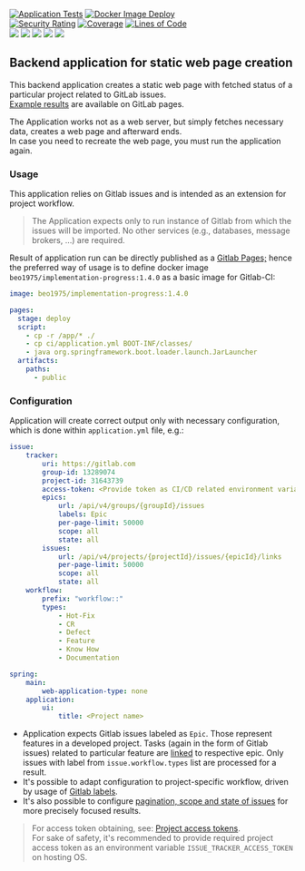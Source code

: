 [![Application Tests](https://github.com/BranislavBeno/Implementation-Progress-Page/actions/workflows/tests.yml/badge.svg)](https://github.com/BranislavBeno/Implementation-Progress-Page/actions/workflows/tests.yml)
[![Docker Image Deploy](https://github.com/BranislavBeno/Implementation-Progress-Page/actions/workflows/deploy.yml/badge.svg)](https://github.com/BranislavBeno/Implementation-Progress-Page/actions/workflows/deploy.yml)  
[![Security Rating](https://sonarcloud.io/api/project_badges/measure?project=BranislavBeno_ImplementationProgressPage&metric=security_rating)](https://sonarcloud.io/summary/new_code?id=BranislavBeno_ImplementationProgressPage)
[![Coverage](https://sonarcloud.io/api/project_badges/measure?project=BranislavBeno_ImplementationProgressPage&metric=coverage)](https://sonarcloud.io/summary/new_code?id=BranislavBeno_ImplementationProgressPage)
[![Lines of Code](https://sonarcloud.io/api/project_badges/measure?project=BranislavBeno_ImplementationProgressPage&metric=ncloc)](https://sonarcloud.io/summary/new_code?id=BranislavBeno_ImplementationProgressPage)  
[![](https://img.shields.io/badge/Java-25-blue)](/build.gradle)
[![](https://img.shields.io/badge/Spring%20Boot-3.5.6-blue)](/build.gradle)
[![](https://img.shields.io/badge/Testcontainers-2.0.1-blue)](/build.gradle)
[![](https://img.shields.io/badge/Gradle-9.1.0-blue)](/gradle/wrapper/gradle-wrapper.properties)
[![](https://img.shields.io/badge/License-MIT-blue.svg)](https://opensource.org/licenses/MIT)  

## Backend application for static web page creation
This backend application creates a static web page with fetched status of a particular project related to GitLab issues.  
[Example results](https://dashboard-tools.gitlab.io/Implementation-Progress-Page) are available on GitLab pages.  

The Application works not as a web server, but simply fetches necessary data, creates a web page and afterward ends.  
In case you need to recreate the web page, you must run the application again.

### Usage
This application relies on Gitlab issues and is intended as an extension for project workflow.  
> The Application expects only to run instance of Gitlab from which the issues will be imported. No other services (e.g., databases, message brokers, ...) are required.

Result of application run can be directly published as a [Gitlab Pages;](https://docs.gitlab.com/ee/user/project/pages/)
hence the preferred way of usage is to define docker image `beo1975/implementation-progress:1.4.0` as a basic image for Gitlab-CI:
```yaml
image: beo1975/implementation-progress:1.4.0

pages:
  stage: deploy
  script:
    - cp -r /app/* ./
    - cp ci/application.yml BOOT-INF/classes/
    - java org.springframework.boot.loader.launch.JarLauncher
  artifacts:
    paths:
      - public
```

### Configuration
Application will create correct output only with necessary configuration, which is done within `application.yml` file, e.g.:

```yaml
issue:
    tracker:
        uri: https://gitlab.com
        group-id: 13289074
        project-id: 31643739
        access-token: <Provide token as CI/CD related environment variable named 'ISSUE_TRACKER_ACCESS_TOKEN'>
        epics:
            url: /api/v4/groups/{groupId}/issues
            labels: Epic
            per-page-limit: 50000
            scope: all
            state: all
        issues:
            url: /api/v4/projects/{projectId}/issues/{epicId}/links
            per-page-limit: 50000
            scope: all
            state: all
    workflow:
        prefix: "workflow::"
        types:
            - Hot-Fix
            - CR
            - Defect
            - Feature
            - Know How
            - Documentation

spring:
    main:
        web-application-type: none
    application:
        ui:
            title: <Project name>
```

- Application expects Gitlab issues labeled as `Epic`. Those represent features in a developed project. Tasks (again in the form of Gitlab issues) related to particular feature are [linked](https://docs.gitlab.com/ee/user/project/issues/related_issues.html) to respective epic. Only issues with label from `issue.workflow.types` list are processed for a result.
- It's possible to adapt configuration to project-specific workflow, driven by usage of [Gitlab labels](https://docs.gitlab.com/ee/user/project/labels.html).
- It's also possible to configure [pagination, scope and state of issues](https://docs.gitlab.com/ee/api/issues.html) for more precisely focused results.

> For access token obtaining, see: [Project access tokens](https://docs.gitlab.com/ee/user/project/settings/project_access_tokens.html).  
> For sake of safety, it's recommended to provide required project access token as an environment variable `ISSUE_TRACKER_ACCESS_TOKEN` on hosting OS.

